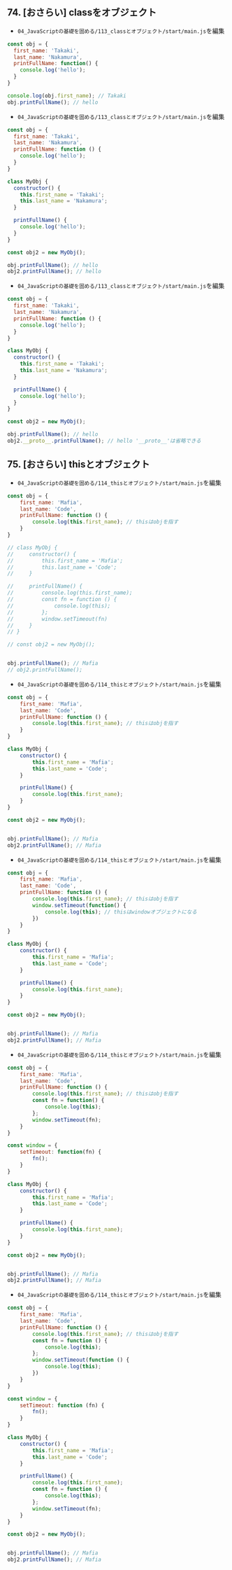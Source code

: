 ## 74. [おさらい] classをオブジェクト

+ `04_JavaScriptの基礎を固める/113_classとオブジェクト/start/main.js`を編集<br>

```js:main.js
const obj = {
  first_name: 'Takaki',
  last_name: 'Nakamura',
  printFullName: function() {
    console.log('hello');
  }
}

console.log(obj.first_name); // Takaki
obj.printFullName(); // hello
```

+ `04_JavaScriptの基礎を固める/113_classとオブジェクト/start/main.js`を編集<br>

```js:main.js
const obj = {
  first_name: 'Takaki',
  last_name: 'Nakamura',
  printFullName: function () {
    console.log('hello');
  }
}

class MyObj {
  constructor() {
    this.first_name = 'Takaki';
    this.last_name = 'Nakamura';
  }

  printFullName() {
    console.log('hello');
  }
}

const obj2 = new MyObj();

obj.printFullName(); // hello
obj2.printFullName(); // hello
```

+ `04_JavaScriptの基礎を固める/113_classとオブジェクト/start/main.js`を編集<br>

```js:main.js
const obj = {
  first_name: 'Takaki',
  last_name: 'Nakamura',
  printFullName: function () {
    console.log('hello');
  }
}

class MyObj {
  constructor() {
    this.first_name = 'Takaki';
    this.last_name = 'Nakamura';
  }

  printFullName() {
    console.log('hello');
  }
}

const obj2 = new MyObj();

obj.printFullName(); // hello
obj2.__proto__.printFullName(); // hello '__proto__'は省略できる
```

## 75. [おさらい] thisとオブジェクト

+ `04_JavaScriptの基礎を固める/114_thisとオブジェクト/start/main.js`を編集<br>

```js:main.js
const obj = {
    first_name: 'Mafia',
    last_name: 'Code',
    printFullName: function () {
        console.log(this.first_name); // thisはobjを指す
    }
}

// class MyObj {
//     constructor() {
//         this.first_name = 'Mafia';
//         this.last_name = 'Code';
//     }

//     printFullName() {
//         console.log(this.first_name);
//         const fn = function () {
//             console.log(this);
//         };
//         window.setTimeout(fn)
//     }
// }

// const obj2 = new MyObj();


obj.printFullName(); // Mafia
// obj2.printFullName();
```

+ `04_JavaScriptの基礎を固める/114_thisとオブジェクト/start/main.js`を編集<br>

```js:main.js
const obj = {
    first_name: 'Mafia',
    last_name: 'Code',
    printFullName: function () {
        console.log(this.first_name); // thisはobjを指す
    }
}

class MyObj {
    constructor() {
        this.first_name = 'Mafia';
        this.last_name = 'Code';
    }

    printFullName() {
        console.log(this.first_name);
    }
}

const obj2 = new MyObj();


obj.printFullName(); // Mafia
obj2.printFullName(); // Mafia
```

+ `04_JavaScriptの基礎を固める/114_thisとオブジェクト/start/main.js`を編集<br>

```js:main.js
const obj = {
    first_name: 'Mafia',
    last_name: 'Code',
    printFullName: function () {
        console.log(this.first_name); // thisはobjを指す
        window.setTimeout(function() {
            console.log(this); // thisはwindowオブジェクトになる
        })
    }
}

class MyObj {
    constructor() {
        this.first_name = 'Mafia';
        this.last_name = 'Code';
    }

    printFullName() {
        console.log(this.first_name);
    }
}

const obj2 = new MyObj();


obj.printFullName(); // Mafia
obj2.printFullName(); // Mafia
```

+ `04_JavaScriptの基礎を固める/114_thisとオブジェクト/start/main.js`を編集<br>

```js:main.js
const obj = {
    first_name: 'Mafia',
    last_name: 'Code',
    printFullName: function () {
        console.log(this.first_name); // thisはobjを指す
        const fn = function() {
            console.log(this);
        };
        window.setTimeout(fn);
    }
}

const window = {
    setTimeout: function(fn) {
        fn();
    }
}

class MyObj {
    constructor() {
        this.first_name = 'Mafia';
        this.last_name = 'Code';
    }

    printFullName() {
        console.log(this.first_name);
    }
}

const obj2 = new MyObj();


obj.printFullName(); // Mafia
obj2.printFullName(); // Mafia
```

+ `04_JavaScriptの基礎を固める/114_thisとオブジェクト/start/main.js`を編集<br>

```js:main.js
const obj = {
    first_name: 'Mafia',
    last_name: 'Code',
    printFullName: function () {
        console.log(this.first_name); // thisはobjを指す
        const fn = function () {
            console.log(this);
        };
        window.setTimeout(function () {
            console.log(this);
        })
    }
}

const window = {
    setTimeout: function (fn) {
        fn();
    }
}

class MyObj {
    constructor() {
        this.first_name = 'Mafia';
        this.last_name = 'Code';
    }

    printFullName() {
        console.log(this.first_name);
        const fn = function () {
            console.log(this);
        };
        window.setTimeout(fn);
    }
}

const obj2 = new MyObj();


obj.printFullName(); // Mafia
obj2.printFullName(); // Mafia
```
